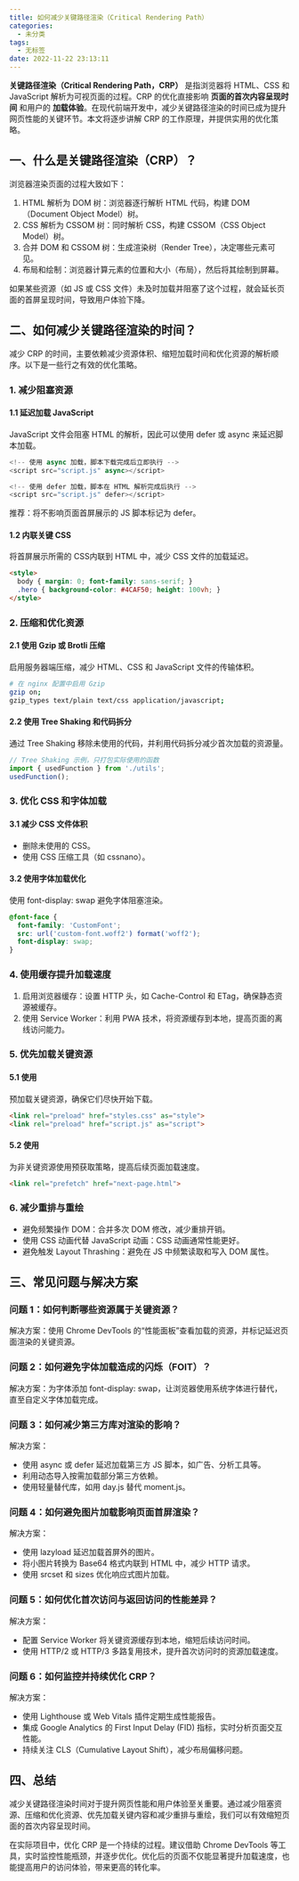 ```yaml
---
title: 如何减少关键路径渲染（Critical Rendering Path）
categories:
  - 未分类
tags:
  - 无标签
date: 2022-11-22 23:13:11
---
```


<script setup lang="ts">
import PostHeader from '../../_components/PostHeader.vue'
</script>

<PostHeader :postId='2600234282' />

**关键路径渲染（Critical Rendering Path，CRP）** 是指浏览器将 HTML、CSS 和 JavaScript 解析为可视页面的过程。CRP 的优化直接影响 **页面的首次内容呈现时间** 和用户的 **加载体验**。在现代前端开发中，减少关键路径渲染的时间已成为提升网页性能的关键环节。本文将逐步讲解 CRP 的工作原理，并提供实用的优化策略。

## 一、什么是关键路径渲染（CRP）？

浏览器渲染页面的过程大致如下：

1. HTML 解析为 DOM 树：浏览器逐行解析 HTML 代码，构建 DOM（Document Object Model）树。
2. CSS 解析为 CSSOM 树：同时解析 CSS，构建 CSSOM（CSS Object Model）树。
3. 合并 DOM 和 CSSOM 树：生成渲染树（Render Tree），决定哪些元素可见。
4. 布局和绘制：浏览器计算元素的位置和大小（布局），然后将其绘制到屏幕。

如果某些资源（如 JS 或 CSS 文件）未及时加载并阻塞了这个过程，就会延长页面的首屏呈现时间，导致用户体验下降。

## 二、如何减少关键路径渲染的时间？

减少 CRP 的时间，主要依赖减少资源体积、缩短加载时间和优化资源的解析顺序。以下是一些行之有效的优化策略。

### 1. 减少阻塞资源

#### 1.1 延迟加载 JavaScript

JavaScript 文件会阻塞 HTML 的解析，因此可以使用 defer 或 async 来延迟脚本加载。

```javascript
<!-- 使用 async 加载，脚本下载完成后立即执行 -->
<script src="script.js" async></script>

<!-- 使用 defer 加载，脚本在 HTML 解析完成后执行 -->
<script src="script.js" defer></script>
```

推荐：将不影响页面首屏展示的 JS 脚本标记为 defer。

#### 1.2 内联关键 CSS

将首屏展示所需的 CSS内联到 HTML 中，减少 CSS 文件的加载延迟。

```html
<style>
  body { margin: 0; font-family: sans-serif; }
  .hero { background-color: #4CAF50; height: 100vh; }
</style>
```

### 2. 压缩和优化资源

#### 2.1 使用 Gzip 或 Brotli 压缩

启用服务器端压缩，减少 HTML、CSS 和 JavaScript 文件的传输体积。

```bash
# 在 nginx 配置中启用 Gzip
gzip on;
gzip_types text/plain text/css application/javascript;
```

#### 2.2 使用 Tree Shaking 和代码拆分

通过 Tree Shaking 移除未使用的代码，并利用代码拆分减少首次加载的资源量。

```javascript
// Tree Shaking 示例，只打包实际使用的函数
import { usedFunction } from './utils';
usedFunction();
```

### 3. 优化 CSS 和字体加载

#### 3.1 减少 CSS 文件体积

- 删除未使用的 CSS。
- 使用 CSS 压缩工具（如 cssnano）。

#### 3.2 使用字体加载优化

使用 font-display: swap 避免字体阻塞渲染。

```css
@font-face {
  font-family: 'CustomFont';
  src: url('custom-font.woff2') format('woff2');
  font-display: swap;
}
```

### 4. 使用缓存提升加载速度

1. 启用浏览器缓存：设置 HTTP 头，如 Cache-Control 和 ETag，确保静态资源被缓存。
2. 使用 Service Worker：利用 PWA 技术，将资源缓存到本地，提高页面的离线访问能力。

### 5. 优先加载关键资源

#### 5.1 使用 <link rel="preload">

预加载关键资源，确保它们尽快开始下载。

```html
<link rel="preload" href="styles.css" as="style">
<link rel="preload" href="script.js" as="script">
```

#### 5.2 使用 <link rel="prefetch">

为非关键资源使用预获取策略，提高后续页面加载速度。

```html
<link rel="prefetch" href="next-page.html">
```

### 6. 减少重排与重绘

- 避免频繁操作 DOM：合并多次 DOM 修改，减少重排开销。
- 使用 CSS 动画代替 JavaScript 动画：CSS 动画通常性能更好。
- 避免触发 Layout Thrashing：避免在 JS 中频繁读取和写入 DOM 属性。

## 三、常见问题与解决方案

### 问题 1：如何判断哪些资源属于关键资源？

解决方案：使用 Chrome DevTools 的“性能面板”查看加载的资源，并标记延迟页面渲染的关键资源。

### 问题 2：如何避免字体加载造成的闪烁（FOIT）？

解决方案：为字体添加 font-display: swap，让浏览器使用系统字体进行替代，直至自定义字体加载完成。

### 问题 3：如何减少第三方库对渲染的影响？

解决方案：

- 使用 async 或 defer 延迟加载第三方 JS 脚本，如广告、分析工具等。
- 利用动态导入按需加载部分第三方依赖。
- 使用轻量替代库，如用 day.js 替代 moment.js。

### 问题 4：如何避免图片加载影响页面首屏渲染？

解决方案：

- 使用 lazyload 延迟加载首屏外的图片。
- 将小图片转换为 Base64 格式内联到 HTML 中，减少 HTTP 请求。
- 使用 srcset 和 sizes 优化响应式图片加载。

### 问题 5：如何优化首次访问与返回访问的性能差异？

解决方案：

- 配置 Service Worker 将关键资源缓存到本地，缩短后续访问时间。
- 使用 HTTP/2 或 HTTP/3 多路复用技术，提升首次访问时的资源加载速度。

### 问题 6：如何监控并持续优化 CRP？

解决方案：

- 使用 Lighthouse 或 Web Vitals 插件定期生成性能报告。
- 集成 Google Analytics 的 First Input Delay (FID) 指标，实时分析页面交互性能。
- 持续关注 CLS（Cumulative Layout Shift），减少布局偏移问题。

## 四、总结

减少关键路径渲染时间对于提升网页性能和用户体验至关重要。通过减少阻塞资源、压缩和优化资源、优先加载关键内容和减少重排与重绘，我们可以有效缩短页面的首次内容呈现时间。

在实际项目中，优化 CRP 是一个持续的过程。建议借助 Chrome DevTools 等工具，实时监控性能瓶颈，并逐步优化。优化后的页面不仅能显著提升加载速度，也能提高用户的访问体验，带来更高的转化率。